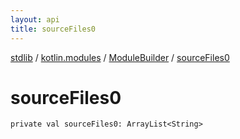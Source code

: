 ```yaml
---
layout: api
title: sourceFiles0
---
```

[stdlib](../../index.md) / [kotlin.modules](../index.md) / [ModuleBuilder](index.md) / [sourceFiles0](sourceFiles0.md)

# sourceFiles0

```
private val sourceFiles0: ArrayList<String>
```
